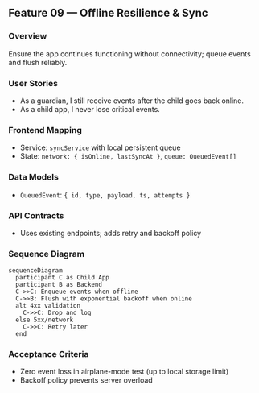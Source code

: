 ## Feature 09 — Offline Resilience & Sync

### Overview
Ensure the app continues functioning without connectivity; queue events and flush reliably.

### User Stories
- As a guardian, I still receive events after the child goes back online.
- As a child app, I never lose critical events.

### Frontend Mapping
- Service: `syncService` with local persistent queue
- State: `network: { isOnline, lastSyncAt }`, `queue: QueuedEvent[]`

### Data Models
- `QueuedEvent`: `{ id, type, payload, ts, attempts }`

### API Contracts
- Uses existing endpoints; adds retry and backoff policy

### Sequence Diagram
```mermaid
sequenceDiagram
  participant C as Child App
  participant B as Backend
  C->>C: Enqueue events when offline
  C->>B: Flush with exponential backoff when online
  alt 4xx validation
    C->>C: Drop and log
  else 5xx/network
    C->>C: Retry later
  end
```

### Acceptance Criteria
- Zero event loss in airplane-mode test (up to local storage limit)
- Backoff policy prevents server overload
